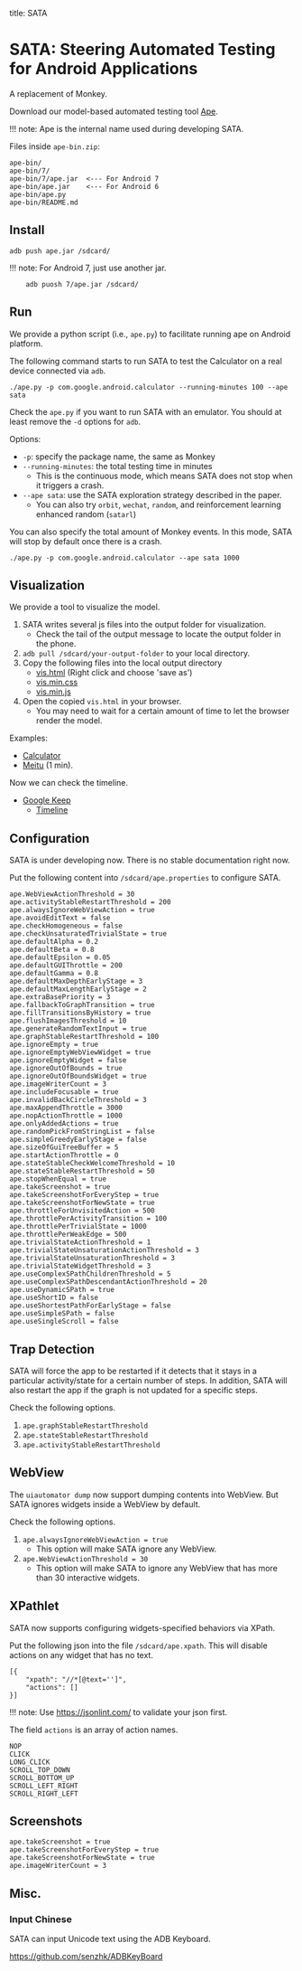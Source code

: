 title: SATA

# SATA: Steering Automated Testing for Android Applications

A replacement of Monkey.

Download our model-based automated testing tool [Ape](ape-bin.zip).

!!! note:
    Ape is the internal name used during developing SATA.

Files inside `ape-bin.zip`:

```
ape-bin/
ape-bin/7/
ape-bin/7/ape.jar  <--- For Android 7
ape-bin/ape.jar    <--- For Android 6
ape-bin/ape.py
ape-bin/README.md
```

## Install


    adb push ape.jar /sdcard/


!!! note:
    For Android 7, just use another jar.

        adb puosh 7/ape.jar /sdcard/



## Run

We provide a python script (i.e., `ape.py`) to facilitate running ape on Android platform.

The following command starts to run SATA to test the Calculator on a real device connected via `adb`.


    ./ape.py -p com.google.android.calculator --running-minutes 100 --ape sata

Check the `ape.py` if you want to run SATA with an emulator.
You should at least remove the `-d` options for `adb`.

Options:

* `-p`: specify the package name, the same as Monkey
* `--running-minutes`: the total testing time in minutes
    * This is the continuous mode, which means SATA does not stop when it triggers a crash.
* `--ape sata`: use the SATA exploration strategy described in the paper.
    * You can also try `orbit`, `wechat`, `random`, and reinforcement learning enhanced random (`satarl`)

You can also specify the total amount of Monkey events. In this mode, SATA will stop by default once there is a crash.


    ./ape.py -p com.google.android.calculator --ape sata 1000




## Visualization

We provide a tool to visualize the model.

1. SATA writes several js files into the output folder for visualization.
    * Check the tail of the output message to locate the output folder in the phone.
2. `adb pull /sdcard/your-output-folder` to your local directory.
3. Copy the following files into the local output directory
    * [vis.html](./demo/vis.html) (Right click and choose 'save as')
    * [vis.min.css](./demo/vis.min.css)
    * [vis.min.js](./demo/vis.min.js)
4. Open the copied `vis.html` in your browser.
    * You may need to wait for a certain amount of time to let the browser render the model.

Examples:

* [Calculator](./demo/vis.html)
* [Meitu](./demo-mtxx/vis.html) (1 min).


Now we can check the timeline.

* [Google Keep](./demo-keep-timeline/vis.html)
    * [Timeline](./demo-keep-timeline/vis-timeline.html)


## Configuration

SATA is under developing now. There is no stable documentation right now.

Put the following content into `/sdcard/ape.properties` to configure SATA.

```
ape.WebViewActionThreshold = 30
ape.activityStableRestartThreshold = 200
ape.alwaysIgnoreWebViewAction = true
ape.avoidEditText = false
ape.checkHomogeneous = false
ape.checkUnsaturatedTrivialState = true
ape.defaultAlpha = 0.2
ape.defaultBeta = 0.8
ape.defaultEpsilon = 0.05
ape.defaultGUIThrottle = 200
ape.defaultGamma = 0.8
ape.defaultMaxDepthEarlyStage = 3
ape.defaultMaxLengthEarlyStage = 2
ape.extraBasePriority = 3
ape.fallbackToGraphTransition = true
ape.fillTransitionsByHistory = true
ape.flushImagesThreshold = 10
ape.generateRandomTextInput = true
ape.graphStableRestartThreshold = 100
ape.ignoreEmpty = true
ape.ignoreEmptyWebViewWidget = true
ape.ignoreEmptyWidget = false
ape.ignoreOutOfBounds = true
ape.ignoreOutOfBoundsWidget = true
ape.imageWriterCount = 3
ape.includeFocusable = true
ape.invalidBackCircleThreshold = 3
ape.maxAppendThrottle = 3000
ape.nopActionThrottle = 1000
ape.onlyAddedActions = true
ape.randomPickFromStringList = false
ape.simpleGreedyEarlyStage = false
ape.sizeOfGuiTreeBuffer = 5
ape.startActionThrottle = 0
ape.stateStableCheckWelcomeThreshold = 10
ape.stateStableRestartThreshold = 50
ape.stopWhenEqual = true
ape.takeScreenshot = true
ape.takeScreenshotForEveryStep = true
ape.takeScreenshotForNewState = true
ape.throttleForUnvisitedAction = 500
ape.throttlePerActivityTransition = 100
ape.throttlePerTrivialState = 1000
ape.throttlePerWeakEdge = 500
ape.trivialStateActionThreshold = 1
ape.trivialStateUnsaturationActionThreshold = 3
ape.trivialStateUnsaturationThreshold = 3
ape.trivialStateWidgetThreshold = 3
ape.useComplexSPathChildrenThreshold = 5
ape.useComplexSPathDescendantActionThreshold = 20
ape.useDynamicSPath = true
ape.useShortID = false
ape.useShortestPathForEarlyStage = false
ape.useSimpleSPath = false
ape.useSingleScroll = false
```



## Trap Detection

SATA will force the app to be restarted if it detects that it stays in a particular activity/state for a certain number of steps.
In addition, SATA will also restart the app if the graph is not updated for a specific steps.

Check the following options.

1. `ape.graphStableRestartThreshold`
2. `ape.stateStableRestartThreshold`
3. `ape.activityStableRestartThreshold`

## WebView

The `uiautomator dump` now support dumping contents into WebView.
But SATA ignores widgets inside a WebView by default.

Check the following options.

1. `ape.alwaysIgnoreWebViewAction = true`
    * This option will make SATA ignore any WebView.
2. `ape.WebViewActionThreshold = 30`
    * This option will make SATA to ignore any WebView that has more than 30 interactive widgets.

## XPathlet


SATA now supports configuring widgets-specified behaviors via XPath.

Put the following json into the file `/sdcard/ape.xpath`.
This will disable actions on any widget that has no text.

```
[{
    "xpath": "//*[@text='']",
    "actions": []
}]
```


!!! note:
    Use <https://jsonlint.com/> to validate your json first.

The field `actions` is an array of action names.

```
NOP
CLICK
LONG_CLICK
SCROLL_TOP_DOWN
SCROLL_BOTTOM_UP
SCROLL_LEFT_RIGHT
SCROLL_RIGHT_LEFT
```


## Screenshots

```
ape.takeScreenshot = true
ape.takeScreenshotForEveryStep = true
ape.takeScreenshotForNewState = true
ape.imageWriterCount = 3
```

## Misc.


### Input Chinese

SATA can input Unicode text using the ADB Keyboard.

<https://github.com/senzhk/ADBKeyBoard>



